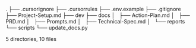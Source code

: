 .
├── .cursorignore
├── .cursorrules
├── .env.example
├── .gitignore
├── Project-Setup.md
├── dev
├── docs
│   ├── Action-Plan.md
│   ├── PRD.md
│   ├── Prompts.md
│   ├── Technical-Spec.md
│   └── reports
└── scripts
    └── update_docs.py

5 directories, 10 files
